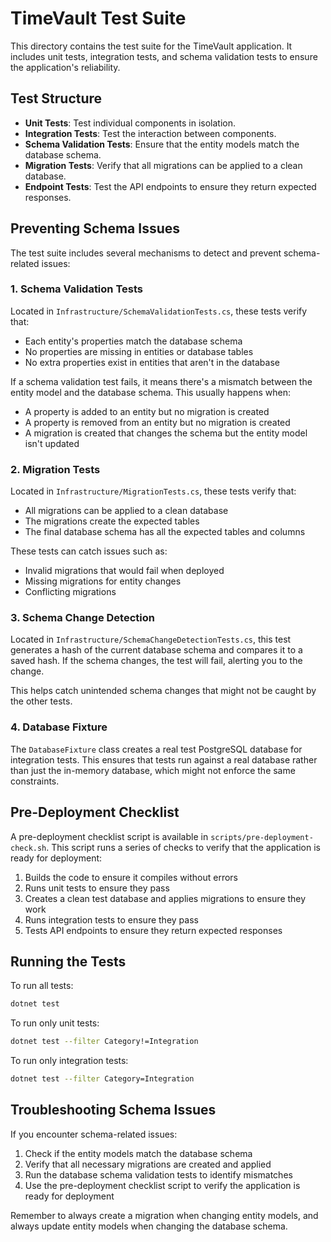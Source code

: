 # TimeVault Test Suite

This directory contains the test suite for the TimeVault application. It includes unit tests, integration tests, and schema validation tests to ensure the application's reliability.

## Test Structure

- **Unit Tests**: Test individual components in isolation.
- **Integration Tests**: Test the interaction between components.
- **Schema Validation Tests**: Ensure that the entity models match the database schema.
- **Migration Tests**: Verify that all migrations can be applied to a clean database.
- **Endpoint Tests**: Test the API endpoints to ensure they return expected responses.

## Preventing Schema Issues

The test suite includes several mechanisms to detect and prevent schema-related issues:

### 1. Schema Validation Tests

Located in `Infrastructure/SchemaValidationTests.cs`, these tests verify that:

- Each entity's properties match the database schema
- No properties are missing in entities or database tables
- No extra properties exist in entities that aren't in the database

If a schema validation test fails, it means there's a mismatch between the entity model and the database schema. This usually happens when:

- A property is added to an entity but no migration is created
- A property is removed from an entity but no migration is created
- A migration is created that changes the schema but the entity model isn't updated

### 2. Migration Tests

Located in `Infrastructure/MigrationTests.cs`, these tests verify that:

- All migrations can be applied to a clean database
- The migrations create the expected tables
- The final database schema has all the expected tables and columns

These tests can catch issues such as:

- Invalid migrations that would fail when deployed
- Missing migrations for entity changes
- Conflicting migrations

### 3. Schema Change Detection

Located in `Infrastructure/SchemaChangeDetectionTests.cs`, this test generates a hash of the current database schema and compares it to a saved hash. If the schema changes, the test will fail, alerting you to the change.

This helps catch unintended schema changes that might not be caught by the other tests.

### 4. Database Fixture

The `DatabaseFixture` class creates a real test PostgreSQL database for integration tests. This ensures that tests run against a real database rather than just the in-memory database, which might not enforce the same constraints.

## Pre-Deployment Checklist

A pre-deployment checklist script is available in `scripts/pre-deployment-check.sh`. This script runs a series of checks to verify that the application is ready for deployment:

1. Builds the code to ensure it compiles without errors
2. Runs unit tests to ensure they pass
3. Creates a clean test database and applies migrations to ensure they work
4. Runs integration tests to ensure they pass
5. Tests API endpoints to ensure they return expected responses

## Running the Tests

To run all tests:

```bash
dotnet test
```

To run only unit tests:

```bash
dotnet test --filter Category!=Integration
```

To run only integration tests:

```bash
dotnet test --filter Category=Integration
```

## Troubleshooting Schema Issues

If you encounter schema-related issues:

1. Check if the entity models match the database schema
2. Verify that all necessary migrations are created and applied
3. Run the database schema validation tests to identify mismatches
4. Use the pre-deployment checklist script to verify the application is ready for deployment

Remember to always create a migration when changing entity models, and always update entity models when changing the database schema. 
